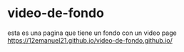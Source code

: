 # video-de-fondo
esta es una pagina que tiene un fondo con un video
page https://12emanuel21.github.io/video-de-fondo.github.io/
